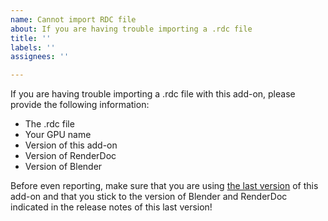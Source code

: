 ```yaml
---
name: Cannot import RDC file
about: If you are having trouble importing a .rdc file
title: ''
labels: ''
assignees: ''

---
```


If you are having trouble importing a .rdc file with this add-on, please provide the following information:

 - The .rdc file
 - Your GPU name
 - Version of this add-on
 - Version of RenderDoc
 - Version of Blender

Before even reporting, make sure that you are using [the last version](https://github.com/eliemichel/MapsModelsImporter/releases/latest) of this add-on and that you stick to the version of Blender and RenderDoc indicated in the release notes of this last version!
